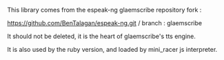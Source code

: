 This library comes from the espeak-ng glaemscribe repository fork : 

https://github.com/BenTalagan/espeak-ng.git / branch : glaemscribe

It should not be deleted, it is the heart of glaemscribe's tts engine.

It is also used by the ruby version, and loaded by mini_racer js interpreter.